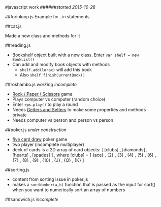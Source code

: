 #javascript work
######*started 2015-10-28*

##forinloop.js
Example for...in statements 

##cat.js

Made a new class and methods for it

##reading.js

- Bookshelf object built with a new class. Enter `var shelf = new BookList()`
- Can add and modify book objects with methods
	- `shelf.add(lorax)` will add this book
	- Also `shelf.finishCurrentBook()` 

##roshambo.js
*working incomplete*

- [Rock / Paper / Scissors](https://en.wikipedia.org/wiki/Rock-paper-scissors) game
- Plays computer vs computer (random choice)
- Enter `rps.play()` to play a round
- Needs [Getters and Setters](https://en.wikipedia.org/wiki/Mutator_method#JavaScript_example) to make some properties and methods private
- Needs computer vs person and person vs person

##poker.js
*under construction*

- [five card draw](https://en.wikipedia.org/wiki/Five-card_draw) poker game
- two player (incomplete multiplayer)
- deck of cards is a 2D array of card objects: [ [clubs] , [diamonds] , [hearts] , [spades] ] , where [clubs] = [ {ace} , {2} , {3} , {4} , {5} , {6} , {7} , {8} , {9} , {10} , {J} , {Q} , {K} ]


##sorting.js
- content from sorting issue in poker.js
- makes a `sortNumber(a,b)` function that is passed as the input for sort() when you want to numerically sort an array of numbers 

##sandwich.js
*incomplete*

